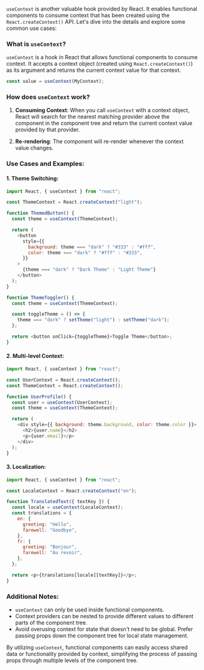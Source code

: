 `useContext` is another valuable hook provided by React. It enables functional components to consume context that has been created using the `React.createContext()` API. Let's dive into the details and explore some common use cases:

### What is `useContext`?

`useContext` is a hook in React that allows functional components to consume context. It accepts a context object (created using `React.createContext()`) as its argument and returns the current context value for that context.

```javascript
const value = useContext(MyContext);
```

### How does `useContext` work?

1. **Consuming Context**: When you call `useContext` with a context object, React will search for the nearest matching provider above the component in the component tree and return the current context value provided by that provider.

2. **Re-rendering**: The component will re-render whenever the context value changes.

### Use Cases and Examples:

#### 1. Theme Switching:

```javascript
import React, { useContext } from "react";

const ThemeContext = React.createContext("light");

function ThemedButton() {
  const theme = useContext(ThemeContext);

  return (
    <button
      style={{
        background: theme === "dark" ? "#333" : "#fff",
        color: theme === "dark" ? "#fff" : "#333",
      }}
    >
      {theme === "dark" ? "Dark Theme" : "Light Theme"}
    </button>
  );
}

function ThemeToggler() {
  const theme = useContext(ThemeContext);

  const toggleTheme = () => {
    theme === "dark" ? setTheme("light") : setTheme("dark");
  };

  return <button onClick={toggleTheme}>Toggle Theme</button>;
}
```

#### 2. Multi-level Context:

```javascript
import React, { useContext } from "react";

const UserContext = React.createContext();
const ThemeContext = React.createContext();

function UserProfile() {
  const user = useContext(UserContext);
  const theme = useContext(ThemeContext);

  return (
    <div style={{ background: theme.background, color: theme.color }}>
      <h2>{user.name}</h2>
      <p>{user.email}</p>
    </div>
  );
}
```

#### 3. Localization:

```javascript
import React, { useContext } from "react";

const LocaleContext = React.createContext("en");

function TranslatedText({ textKey }) {
  const locale = useContext(LocaleContext);
  const translations = {
    en: {
      greeting: "Hello",
      farewell: "Goodbye",
    },
    fr: {
      greeting: "Bonjour",
      farewell: "Au revoir",
    },
  };

  return <p>{translations[locale][textKey]}</p>;
}
```

### Additional Notes:

- `useContext` can only be used inside functional components.
- Context providers can be nested to provide different values to different parts of the component tree.
- Avoid overusing context for state that doesn't need to be global. Prefer passing props down the component tree for local state management.

By utilizing `useContext`, functional components can easily access shared data or functionality provided by context, simplifying the process of passing props through multiple levels of the component tree.
